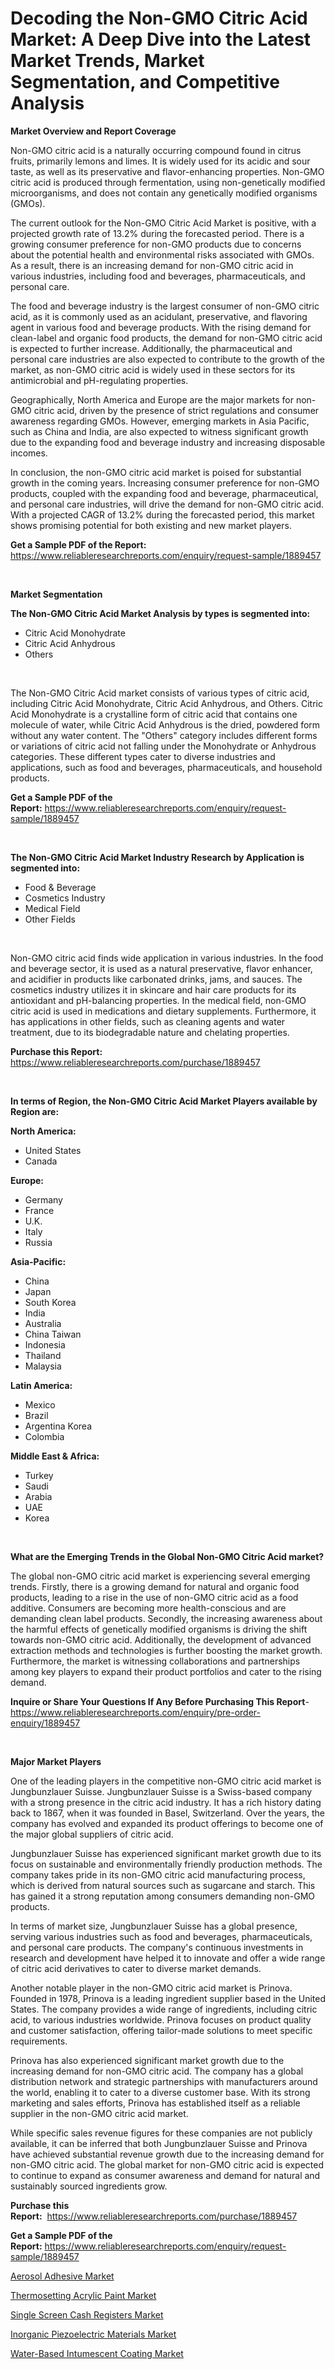 <p><h1>Decoding the Non-GMO Citric Acid Market: A Deep Dive into the Latest Market Trends, Market Segmentation, and Competitive Analysis</h1></p><p><strong>Market Overview and Report Coverage</strong></p>
<p><p>Non-GMO citric acid is a naturally occurring compound found in citrus fruits, primarily lemons and limes. It is widely used for its acidic and sour taste, as well as its preservative and flavor-enhancing properties. Non-GMO citric acid is produced through fermentation, using non-genetically modified microorganisms, and does not contain any genetically modified organisms (GMOs).</p><p>The current outlook for the Non-GMO Citric Acid Market is positive, with a projected growth rate of 13.2% during the forecasted period. There is a growing consumer preference for non-GMO products due to concerns about the potential health and environmental risks associated with GMOs. As a result, there is an increasing demand for non-GMO citric acid in various industries, including food and beverages, pharmaceuticals, and personal care.</p><p>The food and beverage industry is the largest consumer of non-GMO citric acid, as it is commonly used as an acidulant, preservative, and flavoring agent in various food and beverage products. With the rising demand for clean-label and organic food products, the demand for non-GMO citric acid is expected to further increase. Additionally, the pharmaceutical and personal care industries are also expected to contribute to the growth of the market, as non-GMO citric acid is widely used in these sectors for its antimicrobial and pH-regulating properties.</p><p>Geographically, North America and Europe are the major markets for non-GMO citric acid, driven by the presence of strict regulations and consumer awareness regarding GMOs. However, emerging markets in Asia Pacific, such as China and India, are also expected to witness significant growth due to the expanding food and beverage industry and increasing disposable incomes.</p><p>In conclusion, the non-GMO citric acid market is poised for substantial growth in the coming years. Increasing consumer preference for non-GMO products, coupled with the expanding food and beverage, pharmaceutical, and personal care industries, will drive the demand for non-GMO citric acid. With a projected CAGR of 13.2% during the forecasted period, this market shows promising potential for both existing and new market players.</p></p>
<p><strong>Get a Sample PDF of the Report:</strong> <a href="https://www.reliableresearchreports.com/enquiry/request-sample/1889457">https://www.reliableresearchreports.com/enquiry/request-sample/1889457</a></p>
<p>&nbsp;</p>
<p><strong>Market Segmentation</strong></p>
<p><strong>The Non-GMO Citric Acid Market Analysis by types is segmented into:</strong></p>
<p><ul><li>Citric Acid Monohydrate</li><li>Citric Acid Anhydrous</li><li>Others</li></ul></p>
<p>&nbsp;</p>
<p><p>The Non-GMO Citric Acid market consists of various types of citric acid, including Citric Acid Monohydrate, Citric Acid Anhydrous, and Others. Citric Acid Monohydrate is a crystalline form of citric acid that contains one molecule of water, while Citric Acid Anhydrous is the dried, powdered form without any water content. The "Others" category includes different forms or variations of citric acid not falling under the Monohydrate or Anhydrous categories. These different types cater to diverse industries and applications, such as food and beverages, pharmaceuticals, and household products.</p></p>
<p><strong>Get a Sample PDF of the Report:</strong>&nbsp;<a href="https://www.reliableresearchreports.com/enquiry/request-sample/1889457">https://www.reliableresearchreports.com/enquiry/request-sample/1889457</a></p>
<p>&nbsp;</p>
<p><strong>The Non-GMO Citric Acid Market Industry Research by Application is segmented into:</strong></p>
<p><ul><li>Food & Beverage</li><li>Cosmetics Industry</li><li>Medical Field</li><li>Other Fields</li></ul></p>
<p>&nbsp;</p>
<p><p>Non-GMO citric acid finds wide application in various industries. In the food and beverage sector, it is used as a natural preservative, flavor enhancer, and acidifier in products like carbonated drinks, jams, and sauces. The cosmetics industry utilizes it in skincare and hair care products for its antioxidant and pH-balancing properties. In the medical field, non-GMO citric acid is used in medications and dietary supplements. Furthermore, it has applications in other fields, such as cleaning agents and water treatment, due to its biodegradable nature and chelating properties.</p></p>
<p><strong>Purchase this Report:</strong>&nbsp; <a href="https://www.reliableresearchreports.com/purchase/1889457">https://www.reliableresearchreports.com/purchase/1889457</a></p>
<p>&nbsp;</p>
<p><strong>In terms of Region, the Non-GMO Citric Acid Market Players available by Region are:</strong></p>
<p>
    <p> <strong> North America: </strong>
        <ul>
            <li>United States</li>
            <li>Canada</li>
        </ul>
        </p> 
    <p> <strong> Europe: </strong>
        <ul>
            <li>Germany</li>
            <li>France</li>
            <li>U.K.</li>
            <li>Italy</li>
            <li>Russia</li>
        </ul>
        </p> 
    <p> <strong> Asia-Pacific: </strong>
        <ul>
            <li>China</li>
            <li>Japan</li>
            <li>South Korea</li>
            <li>India</li>
            <li>Australia</li>
            <li>China Taiwan</li>
            <li>Indonesia</li>
            <li>Thailand</li>
            <li>Malaysia</li>
        </ul>
        </p> 
    <p> <strong> Latin America: </strong>
        <ul>
            <li>Mexico</li>
            <li>Brazil</li>
            <li>Argentina Korea</li>
            <li>Colombia</li>
        </ul>
        </p> 
    <p> <strong> Middle East & Africa: </strong>
        <ul>
            <li>Turkey</li>
            <li>Saudi</li>
            <li>Arabia</li>
            <li>UAE</li>
            <li>Korea</li>
        </ul>
    </p>
    </p>
<p>&nbsp;</p>
<p><strong>What are the Emerging Trends in the Global Non-GMO Citric Acid market?</strong></p>
<p><p>The global non-GMO citric acid market is experiencing several emerging trends. Firstly, there is a growing demand for natural and organic food products, leading to a rise in the use of non-GMO citric acid as a food additive. Consumers are becoming more health-conscious and are demanding clean label products. Secondly, the increasing awareness about the harmful effects of genetically modified organisms is driving the shift towards non-GMO citric acid. Additionally, the development of advanced extraction methods and technologies is further boosting the market growth. Furthermore, the market is witnessing collaborations and partnerships among key players to expand their product portfolios and cater to the rising demand.</p></p>
<p><strong>Inquire or Share Your Questions If Any Before Purchasing This Report</strong>- <a href="https://www.reliableresearchreports.com/enquiry/pre-order-enquiry/1889457">https://www.reliableresearchreports.com/enquiry/pre-order-enquiry/1889457</a></p>
<p>&nbsp;</p>
<p><strong>Major Market Players</strong></p>
<p><p>One of the leading players in the competitive non-GMO citric acid market is Jungbunzlauer Suisse. Jungbunzlauer Suisse is a Swiss-based company with a strong presence in the citric acid industry. It has a rich history dating back to 1867, when it was founded in Basel, Switzerland. Over the years, the company has evolved and expanded its product offerings to become one of the major global suppliers of citric acid.</p><p>Jungbunzlauer Suisse has experienced significant market growth due to its focus on sustainable and environmentally friendly production methods. The company takes pride in its non-GMO citric acid manufacturing process, which is derived from natural sources such as sugarcane and starch. This has gained it a strong reputation among consumers demanding non-GMO products.</p><p>In terms of market size, Jungbunzlauer Suisse has a global presence, serving various industries such as food and beverages, pharmaceuticals, and personal care products. The company's continuous investments in research and development have helped it to innovate and offer a wide range of citric acid derivatives to cater to diverse market demands.</p><p>Another notable player in the non-GMO citric acid market is Prinova. Founded in 1978, Prinova is a leading ingredient supplier based in the United States. The company provides a wide range of ingredients, including citric acid, to various industries worldwide. Prinova focuses on product quality and customer satisfaction, offering tailor-made solutions to meet specific requirements.</p><p>Prinova has also experienced significant market growth due to the increasing demand for non-GMO citric acid. The company has a global distribution network and strategic partnerships with manufacturers around the world, enabling it to cater to a diverse customer base. With its strong marketing and sales efforts, Prinova has established itself as a reliable supplier in the non-GMO citric acid market.</p><p>While specific sales revenue figures for these companies are not publicly available, it can be inferred that both Jungbunzlauer Suisse and Prinova have achieved substantial revenue growth due to the increasing demand for non-GMO citric acid. The global market for non-GMO citric acid is expected to continue to expand as consumer awareness and demand for natural and sustainably sourced ingredients grow.</p></p>
<p><strong>Purchase this Report:</strong>&nbsp;&nbsp;<a href="https://www.reliableresearchreports.com/purchase/1889457">https://www.reliableresearchreports.com/purchase/1889457</a></p>
<p></p>
<p><strong>Get a Sample PDF of the Report:</strong>&nbsp;<a href="https://www.reliableresearchreports.com/enquiry/request-sample/1889457">https://www.reliableresearchreports.com/enquiry/request-sample/1889457</a></p>
<p><p><a href="https://medium.com/@sarademiri71/aerosol-adhesive-market-size-reveals-the-best-marketing-channels-in-global-industry-6c73d7a56557">Aerosol Adhesive Market</a></p><p><a href="https://medium.com/@juliecastro06/thermosetting-acrylic-paint-market-the-key-to-successful-business-strategy-forecast-till-2030-403bf8c2b99f">Thermosetting Acrylic Paint Market</a></p><p><a href="https://github.com/RichRobinson5/Market-Research-Report-List-2/blob/main/single-screen-cash-registers-market.md">Single Screen Cash Registers Market</a></p><p><a href="https://medium.com/@marieriley2012/inorganic-piezoelectric-materials-market-research-report-its-history-and-forecast-2023-to-2030-8edfb47334f5">Inorganic Piezoelectric Materials Market</a></p><p><a href="https://medium.com/@anilaxhafa2022/analyzing-water-based-intumescent-coating-market-global-industry-perspective-and-forecast-2023-to-183855a83259">Water-Based Intumescent Coating Market</a></p></p>
